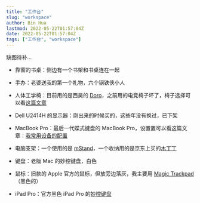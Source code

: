 ```yaml
---
title: "工作台"
slug: "workspace"
author: Bin Hua
lastmod: 2022-05-22T01:57:04Z
date: 2022-05-22T01:57:04Z
tags: ["工作台", "workspace"]
---
```


缺图待补...

- 靠窗的书桌：侧边有一个书架和书桌连在一起

- 手办：老婆送我的第一个礼物，六个钢铁侠小人

- 人体工学椅：目前用的是西昊的 [Doro](https://item.jd.com/100030129224.html)，之前用的电竞椅子坏了，椅子选择可以看[这篇文章](https://tourcoder.com/chair-is-so-important/)

- Dell U2414H 的显示器：刚出来的时候买的，这些年没有换过，已下架

- MacBook Pro：最后一代蝶式键盘的 MacBook Pro，设置置可以看这篇文章：[我常用设备的配置](/the-configuration-on-my-devices)

- 电脑支架：一个使用的是 [mStand](https://www.amazon.com/Rain-Design-mStand-Laptop-Patented/dp/B000OOYECC/)，一个收纳用的是京东上买的[木丁丁](https://item.jd.com/100013873588.html)

- 键盘：老版 Mac 的妙控键盘，白色

- 鼠标：旧款的 Apple 官方的鼠标，但放旁边落灰，我主要用 [Magic Trackpad](https://www.apple.com.cn/shop/product/MMMP3CH/A?fnode=6f530c4bad20c5c1608e157d79a0fad03d118019731b876096a738988091362fb7c07e7a2ba6aba4e9a685cb0931896d0d54c52631b306be1d3668d1ac0148cd6739b57f51cacb0a88c5790597c40e4a7a1aa1f4da595021e8f34298013be5a9c8678aeef422f6e101218d0eb60431f5)（黑色的）

- iPad Pro：官方黑色 iPad Pro 的[妙控键盘](https://www.apple.com.cn/shop/product/MJQJ3CH/A?fnode=c3f08b49616ca5c676332810a69a78fd15783249b39863bd6beeee29d60223e70599a0dc6d4cb2ec630828f6f5bb8ad52a0fe2fbf89fe18085bedf1abab9b041664849920bb14150cf228afb5f3d643aaf4dd67c29e71adf66623615a657a893)
